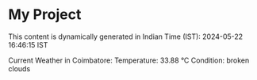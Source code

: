 # My Project

This content is dynamically generated in Indian Time (IST): 2024-05-22 16:46:15 IST


Current Weather in Coimbatore:
Temperature: 33.88 °C
Condition: broken clouds
